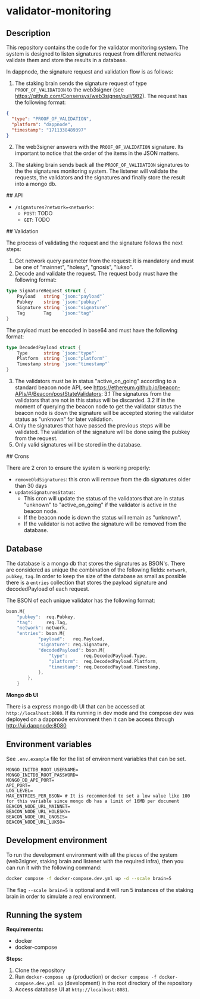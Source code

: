 # validator-monitoring

## Description

This repository contains the code for the validator monitoring system. The system is designed to listen signatures request from different networks validate them and store the results in a database.

In dappnode, the signature request and validation flow is as follows:

1. The staking brain sends the signature request of type `PROOF_OF_VALIDATION` to the web3signer (see https://github.com/Consensys/web3signer/pull/982). The request has the following format:

```json
{
  "type": "PROOF_OF_VALIDATION",
  "platform": "dappnode",
  "timestamp": "1711338489397"
}
```

2. The web3signer answers with the `PROOF_OF_VALIDATION` signature. Its important to notice that the order of the items in the JSON matters.

3. The staking brain sends back all the `PROOF_OF_VALIDATION` signatures to the the signatures monitoring system. The listener will validate the requests, the validators and the signatures and finally store the result into a mongo db.

## API

- `/signatures?network=<network>`:
  - `POST`: TODO
  - `GET`: TODO

## Validation

The process of validating the request and the signature follows the next steps:

1. Get network query parameter from the request: it is mandatory and must be one of "mainnet", "holesy", "gnosis", "lukso".
2. Decode and validate the request. The request body must have the following format:

```go
type SignatureRequest struct {
	Payload   string `json:"payload"`
	Pubkey    string `json:"pubkey"`
	Signature string `json:"signature"`
	Tag       Tag    `json:"tag"`
}
```

The payload must be encoded in base64 and must have the following format:

```go
type DecodedPayload struct {
	Type      string `json:"type"`
	Platform  string `json:"platform"`
	Timestamp string `json:"timestamp"`
}
```

3. The validators must be in status "active_on_going" according to a standard beacon node API, see https://ethereum.github.io/beacon-APIs/#/Beacon/postStateValidators:
   3.1 The signatures from the validators that are not in this status will be discarded.
   3.2 If in the moment of querying the beacon node to get the validator status the beacon node is down the signature will be accepted storing the validator status as "unknown" for later validation.
4. Only the signatures that have passed the previous steps will be validated. The validation of the signature will be done using the pubkey from the request.
5. Only valid signatures will be stored in the database.

## Crons

There are 2 cron to ensure the system is working properly:

- `removeOldSignatures`: this cron will remove from the db signatures older than 30 days
- `updateSignaturesStatus`:
  - This cron will update the status of the validators that are in status "unknown" to "active_on_going" if the validator is active in the beacon node.
  - If the beacon node is down the status will remain as "unknown".
  - If the validator is not active the signature will be removed from the database.

## Database

The database is a mongo db that stores the signatures as BSON's. There are considered as unique the combination of the following fields: `network`, `pubkey`, `tag`. In order to keep the size of the database as small as possible there is a `entries` collection that stores the payload signature and decodedPayload of each request.

The BSON of each unique validator has the following format:

```go
bson.M{
    "pubkey":  req.Pubkey,
    "tag":     req.Tag,
    "network": network,
    "entries": bson.M{
            "payload":   req.Payload,
            "signature": req.Signature,
            "decodedPayload": bson.M{
                "type":      req.DecodedPayload.Type,
                "platform":  req.DecodedPayload.Platform,
                "timestamp": req.DecodedPayload.Timestamp,
            },
        },
	}
```

**Mongo db UI**

There is a express mongo db UI that can be accessed at `http://localhost:8080`. If its running in dev mode and the compose dev was deployed on a dappnode environment then it can be access through http://ui.dappnode:8080

## Environment variables

See `.env.example` file for the list of environment variables that can be set.

```env
MONGO_INITDB_ROOT_USERNAME=
MONGO_INITDB_ROOT_PASSWORD=
MONGO_DB_API_PORT=
API_PORT=
LOG_LEVEL=
MAX_ENTRIES_PER_BSON= # It is recommended to set a low value like 100 for this variable since mongo db has a limit of 16MB per document
BEACON_NODE_URL_MAINNET=
BEACON_NODE_URL_HOLESKY=
BEACON_NODE_URL_GNOSIS=
BEACON_NODE_URL_LUKSO=
```

## Development environment

To run the development environment with all the pieces of the system (web3signer, staking brain and listener with the required infra), then you can run it with the following command:

```bash
docker compose -f docker-compose.dev.yml up -d --scale brain=5
```

The flag `--scale brain=5` is optional and it will run 5 instances of the staking brain in order to simulate a real environment.

## Running the system

**Requirements:**

- docker
- docker-compose

**Steps:**

1. Clone the repository
2. Run `docker-compose up` (production) or `docker compose -f docker-compose.dev.yml up` (development) in the root directory of the repository
3. Access database UI at `http://localhost:8081`.
